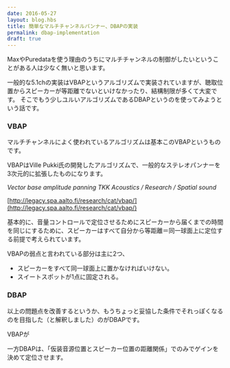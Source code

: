 ```yaml
---
date: 2016-05-27
layout: blog.hbs
title: 簡単なマルチチャンネルパンナー、DBAPの実装
permalink: dbap-implementation
draft: true
---
```


MaxやPuredataを使う理由のうちにマルチチャンネルの制御がしたいということがある人は少なく無いと思います。

一般的な5.1chの実装はVBAPというアルゴリズムで実装されていますが、聴取位置からスピーカーが等距離でないといけなかったり、結構制限が多くて大変です。
そこでもう少しユルいアルゴリズムであるDBAPというのを使ってみようという話です。
<!-- more -->

### VBAP

マルチチャンネルによく使われているアルゴリズムは基本このVBAPというものです。

VBAPはVille Pukki氏の開発したアルゴリズムで、一般的なステレオパンナーを3次元的に拡張したものになります。

*Vector base amplitude panning  TKK Acoustics / Research / Spatial sound*

[http://legacy.spa.aalto.fi/research/cat/vbap/](http://legacy.spa.aalto.fi/research/cat/vbap/)

基本的に、音量コントロールで定位させるためにスピーカーから届くまでの時間を同じにするために、スピーカーはすべて自分から等距離＝同一球面上に定位する前提で考えられています。

VBAPの弱点と言われている部分は主に2つ、

- スピーカーをすべて同一球面上に置かなければいけない。
- スイートスポットが1点に固定される。

### DBAP

以上の問題点を改善するというか、もうちょっと妥協した条件でそれっぽくなるのを目指した（と解釈しました）のがDBAPです。

VBAPが

一方DBAPは、「仮装音源位置とスピーカー位置の距離関係」でのみでゲインを決めて定位させます。
